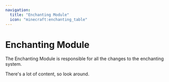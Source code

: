 ```yaml
---
navigation:
  title: "Enchanting Module"
  icon: "minecraft:enchanting_table"
---
```


# Enchanting Module

The Enchanting Module is responsible for all the changes to the enchanting system.

There's a lot of content, so look around.

<SubPages />